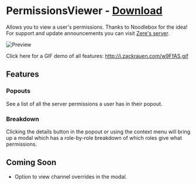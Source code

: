 # PermissionsViewer - [Download](https://raw.githubusercontent.com/rauenzi/BetterDiscordAddons/master/Plugins/PermissionsViewer/PermissionsViewer.plugin.js)

Allows you to view a user's permissions. Thanks to Noodlebox for the idea! For support and update announcements you can visit [Zere's server](https://bit.ly/ZeresServer).

![Preview](https://i.zackrauen.com/BymIHO.png)

Click here for a GIF demo of all features: http://i.zackrauen.com/w9FfAS.gif

## Features

### Popouts

See a list of all the server permissions a user has in their popout.

### Breakdown

Clicking the details button in the popout or using the context menu will bring up a modal which has a role-by-role breakdown of which roles give what permissions.

## Coming Soon

 - Option to view channel overrides in the modal.

